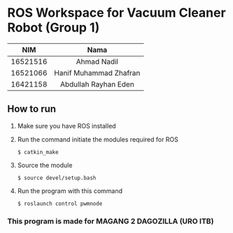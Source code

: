 # ROS Workspace for Vacuum Cleaner Robot (Group 1)
| NIM | Nama |
| :---: | :---: |
| 16521516 | Ahmad Nadil |
| 16521066 | Hanif Muhammad Zhafran |
| 16421158 | Abdullah Rayhan Eden |

## How to run
1. Make sure you have ROS installed
2. Run the command initiate the modules required for ROS

    `$ catkin_make` 
3. Source the module

    `$ source devel/setup.bash`
4. Run the program with this command

    `$ roslaunch control pwmnode`

### This program is made for MAGANG 2 DAGOZILLA (URO ITB)
